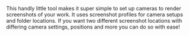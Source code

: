 This handly little tool makes it super simple to set up cameras to render screenshots of your work. It uses screenshot profiles for camera setups and folder locations. If you want two different screenshot locations with differing camera settings, positions and more you can do so with ease!
